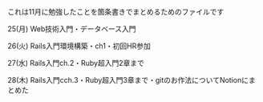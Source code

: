これは11月に勉強したことを箇条書きでまとめるためのファイルです

25(月)
Web技術入門・データベース入門

26(火)
Rails入門環境構築・ch1・初回HR参加

27(水)
Rails入門ch.2・Ruby超入門2章まで

28(木)
Rails入門cch.3・Ruby超入門3章まで・gitのお作法についてNotionにまとめた